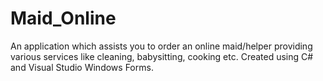 # Maid_Online
An application which assists you to order an online maid/helper providing various services like cleaning, babysitting, cooking etc. Created using C# and Visual Studio Windows Forms.

